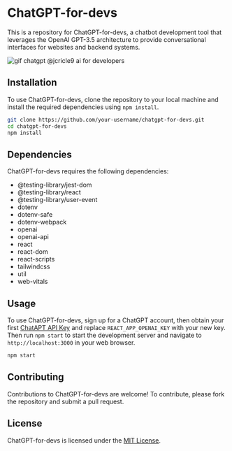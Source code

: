 # ChatGPT-for-devs

This is a repository for ChatGPT-for-devs, a chatbot development tool that leverages the OpenAI GPT-3.5 architecture to provide conversational interfaces for websites and backend systems.


<img src="https://github.com/mathcodes/chatgpt-for-developers/blob/main/public/images/chatgpt.gif" alt="gif chatgpt @jcricle9 ai for developers" />



## Installation

To use ChatGPT-for-devs, clone the repository to your local machine and install the required dependencies using `npm install`.

```bash
git clone https://github.com/your-username/chatgpt-for-devs.git
cd chatgpt-for-devs
npm install
```

## Dependencies

ChatGPT-for-devs requires the following dependencies:

- @testing-library/jest-dom
- @testing-library/react
- @testing-library/user-event
- dotenv
- dotenv-safe
- dotenv-webpack
- openai
- openai-api
- react
- react-dom
- react-scripts
- tailwindcss
- util
- web-vitals

## Usage

To use ChatGPT-for-devs, sign up for a ChatGPT account, then obtain your first [ChatAPT API Key](https://platform.openai.com/account/api-keys) and replace `REACT_APP_OPENAI_KEY` with your new key. Then run `npm start` to start the development server and navigate to `http://localhost:3000` in your web browser.

```bash
npm start
```

## Contributing

Contributions to ChatGPT-for-devs are welcome! To contribute, please fork the repository and submit a pull request.

## License

ChatGPT-for-devs is licensed under the [MIT License](https://opensource.org/licenses/MIT).